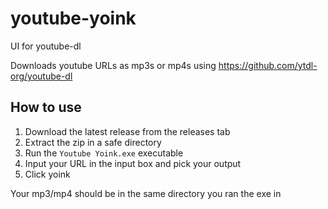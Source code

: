 # youtube-yoink
UI for youtube-dl

Downloads youtube URLs as mp3s or mp4s using https://github.com/ytdl-org/youtube-dl

## How to use
1. Download the latest release from the releases tab
2. Extract the zip in a safe directory
3. Run the `Youtube Yoink.exe` executable
4. Input your URL in the input box and pick your output
5. Click yoink

Your mp3/mp4 should be in the same directory you ran the exe in
